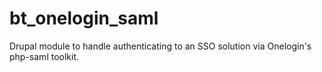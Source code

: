 # bt_onelogin_saml
Drupal module to handle authenticating to an SSO solution via Onelogin's php-saml toolkit.
